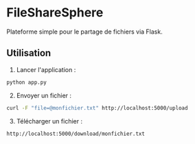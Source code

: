# FileShareSphere

Plateforme simple pour le partage de fichiers via Flask.

## Utilisation

1. Lancer l'application :
```bash
python app.py
```

2. Envoyer un fichier :
```bash
curl -F "file=@monfichier.txt" http://localhost:5000/upload
```

3. Télécharger un fichier :
```bash
http://localhost:5000/download/monfichier.txt
```